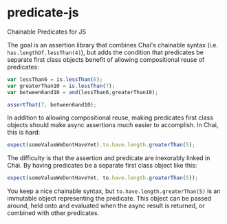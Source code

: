 predicate-js
============

Chainable Predicates for JS

The goal is an assertion library that combines Chai's chainable syntax (i.e. `has.lengthOf.lessThan(4)`), but adds the condition that predicates be separate first class objects benefit of allowing compositional reuse of predicates:
```js
var lessThan6 = is.lessThan(6);
var greaterThan10 = is.lessThan(7);
var between6and10 = and(lessThan6,greaterThan10);

assertThat(7, between6and10);
```

In addition to allowing compositional reuse, making predicates first class objects should make async assertions much easier to accomplish. In Chai, this is hard:
```js
expect(someValueWeDontHaveYet).to.have.length.greaterThan(5);
```
The difficulty is that the assertion and predicate are inexorably linked in Chai. By having predicates be a separate first class object like this:
```js
expect(someValueWeDontHaveYet, to.have.length.greaterThan(5));
```
You keep a nice chainable syntax, but `to.have.length.greaterThan(5)` is an immutable object representing the predicate. This object can be passed around, held onto and evaluated when the async result is returned, or combined with other predicates.